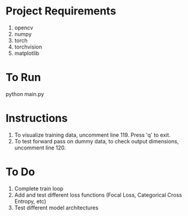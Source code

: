 # Project Requirements
1) opencv
2) numpy
3) torch
4) torchvision
5) matplotlib


# To Run
python main.py


# Instructions
1) To visualize training data, uncomment line 119. Press 'q' to exit.
2) To test forward pass on dummy data, to check output dimensions, uncomment line 120.


# To Do
1) Complete train loop
2) Add and test different loss functions (Focal Loss, Categorical Cross Entropy, etc)
3) Test different model architectures